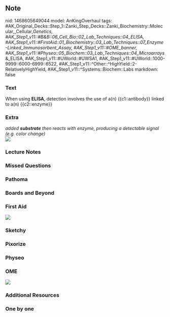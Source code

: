 ## Note
nid: 1468605649044
model: AnKingOverhaul
tags: #AK_Original_Decks::Step_1::Zanki_Step_Decks::Zanki_Biochemistry::Molecular,_Cellular,_Genetics, #AK_Step1_v11::#B&B::06_Cell_Bio::02_Lab_Techniques::04_ELISA, #AK_Step1_v11::#FirstAid::01_Biochemistry::03_Lab_Techniques::07_Enzyme-Linked_Immunosorbent_Assay, #AK_Step1_v11::#OME_banner, #AK_Step1_v11::#Physeo::05_Biochem::03_Lab_Techniques::04_Microarrays_&_ELISA, #AK_Step1_v11::#UWorld::#UWSA1, #AK_Step1_v11::#UWorld::1000-9999::6000-6999::6522, #AK_Step1_v11::^Other::^HighYield::2-RelativelyHighYield, #AK_Step1_v11::^Systems::Biochem::Labs
markdown: false

### Text
<div>
  When using <b>ELISA</b>, detection involves the use of a(n)
  {{c1::antibody}} linked to a(n) {{c2::enzyme}}
</div>

### Extra
<div>
  <i>added <b>substrate</b> then reacts with enzyme, producing a
  detectable signal (e.g. color change)</i>
</div>
<div><img src="paste-33779917783254.jpg"></div>

### Lecture Notes


### Missed Questions


### Pathoma


### Boards and Beyond


### First Aid
<img src="tmpTEDOLB.png">

### Sketchy


### Pixorize


### Physeo


### OME
<div class="ome-widget">
  <a href="https://onlinemeded.org?ref=anki"><img src=
  "_OME_AnkiFlashcards_General_7.png"></a>
</div>

### Additional Resources


### One by one

